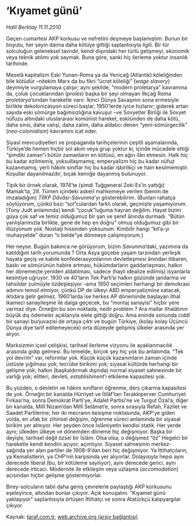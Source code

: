 # ‘Kıyamet günü’

*Halil Berktay 11.11.2010*

<div class="yazi"><p>Geçen cumartesi AKP korkusu ve nefretini deşmeye başlamıştım. Bunun bir boyutu, her şeyin daima daha kötüye gittiği saplantısıyla ilgili. Bir tür solculuğun geleneksel tavrıdır, kendi dışındaki her türlü gelişmeyi, ekonomik veya teknik atılımı yok saymak. Buna göre, sanki hiç ilerleme yoktur insanlık tarihinde. </p>
<p>Meselâ kapitalizm Eski Yunan-Roma ya da Yeniçağ (Atlantik) köleliğinden bile kötüdür –nitekim Marx da bu fikri “ücret köleliği” (<i>wage slavery</i>) deyimiyle vurgulamaya çalışır; aynı şekilde, “modern proletarya” kavramına da, çoluk çocuklarından (<i>proles</i>) başka bir şeyi olmayan İlkçağ Roma <i>proletarya</i>’sından hareketle varır. İkinci Dünya Savaşının sona ermesiyle birlikte dekolonizasyon süreci başlar, 1950’lerde iyice hızlanır; giderek artan sayıda eski sömürge bağımsızlığına kavuşur –ve Sovyetler Birliği ile Sovyet nüfuzu altındaki uluslararası komünist hareket, eskisinden de daha kötü, daha sinsi, daha vahşi, daha zalim, daha aldatıcı denen “yeni-sömürgecilik” (<i>neo-colonialism</i>) kavramını icat eder. </p>
<p>Siyasî mevcudiyetleri ve propaganda tarihçelerinin çeşitli aşamalarında, Türkiye’de hemen hiçbir sol akım veya grup yoktur ki, içinde mücadele ettiği “şimdiki zaman”ı bütün zamanların en kötüsü, en ağırı ilân etmesin. Halk hiç bu kadar ezilmemiş, yoksullaşmamış; emperyalizm hiç bu kadar nüfuz kazanmamış; yerli hâkim sınıflar hiç bu kadar işbirlikçi ve hain kesilmemiştir. Koşullar dayanılmazdır; bıçak kemiğe dayanmış bulunuyor.</p>
<p>Tipik bir örnek olarak, 1974’te (şimdi Tuğgeneral Zeki Es’in yattığı) Mamak’ta, 28. Tümen içindeki askerî mahkemeye verilen (benim de imzaladığım) <i>TİİKP Dâvâsı-Savunma</i>’yı gösterebilirim. (Bunları rahatça söylüyorum, çünkü bazı “sol”culardan farklı olarak, geçmişte yaşamıyorum. [Tony Judt anlamında] kendi “çocuk”luğuma hayran değilim. Hayat bizim güya çok saf ve temiz olduğumuz bir şan ve şeref ânında durmadı. “Bütün yanlışlarımızla birlikte, gene de hep en doğru” olmuş olduğumuz gibi bir illüzyonum yok. Nostalji hissinden yoksunum. Kimbilir hangi “kıt’a-yı muhayyelde” duran “o belde”ye dönmeye çalışmıyorum.)</p>
<p>Her neyse. Bugün bakınca ne görüyorum, bizim <i>Savunma</i>’daki, yazımına da katıldığım tarih yorumunda ? Orta Asya göçebe yaşam tarzından yerleşik hayata geçiş ve kabile konfederasyonlarının devletleşmesi ânından itibaren, baskı ve sömürünün habire artması, hükümdarların gaddarlaşması, halkın her dönemeçte yeniden aldatılması, sadece (hayli idealize edilmiş) isyanlarla kesintiye uğruyor. 1930 ve 40’ların Tek Parti’si halkın gözünde jandarma ve tahsildar zulmüyle özdeşleşiyor –ama 1950 seçimleri herhangi bir demokrasi adımını temsil etmiyor, çünkü DP de ülkeyi ABD emperyalizmine satacak, iktidara gelir gelmez. 1960’larda ise herkes AP döneminde başlayan ithal ikameci sanayileşme ile dalga geçecek, bu “montaj sanayisi” hiçbir yere varmaz diye. Örneğin bu son noktada, nedir problem ? Ara mallar ithalâtının büyük dış ödemeler açıklarıyla elele gittiği doğru. Ama eninde sonunda ciddî bir sanayi burjuvazisi de ortaya çıktı ve bugün Türkiye, (kolay kolay Üçüncü Dünya diye tarif edilemeyecek) orta düzeyde gelişmiş ülkeler arasında yer alıyor. </p>
<p>Marksizmin içsel çelişkisi, tarihsel ilerleme vizyonu ile ayaklanmacılık arasında gidip gelmesi. Bu temelde, birçok şey hiç yok bu anlatımda. “Tek yol devrim” var, reformlar yok. Küçük küçük kazanımların zaman içinde üstüste yığılması yok; tecrübe birikimi yok; siyasal kültürde herhangi bir gelişme yok; halkın (başkaldırmak dışında) normal siyaset sahnesinde bir varlığı yok; elitleri, devleti, <i>establishment</i>’ı etkileme kapasitesi yok. </p>
<p>Bu yüzden, o devletin ve hâkim sınıfların öğrenme, ders çıkarma kapasitesi de yok. Örneğin bir kanalda Hürriyet ve İtilâf’tan Terakkiperver Cumhuriyet Fırkası’na, sonra Demokrat Parti’ye, Adalet Partisi’ne ve Turgut Özal’a; diğer bir kanalda, Millî Nizam’dan Millî Selâmet’e, sonra sırasıyla Refah, Fazilet ve Saadet Partilerine; her iki mecranın kesişme noktasında, AKP’ye giden yolda, en ufak bir zihinsel değişim, öğrenme süreci anlamında bir siyasal birikim yer almıyor. Her şeyden önce İslâmiyetin kendisi statik. Her yerde aynı; ülkeden ülkeye ve dönemden döneme hiç değişmiyor. Başka bir deyişle, tarihsel değil özsel bir İslâm. Olsa olsa, o değişmez “öz” Hegelci bir hareketle kendi kendini açıyor, açımlıyor. Siyaset sahnesinin merkez-sağında yer alan partiler de 1908-9’dan beri hiç değişmiyor. Ya İttihatçıların, ya Kemalistlerin, ya CHP’nin karşısında yer alıyorlar. Dolayısıyla hepsi aynı derecede liberal (bu, bir kötüleme sayılıyor), aynı derecede gerici, aynı derecede irticacı. Modernite ile etkileşim veya uzlaşma (<i>accomodation</i>) açısından hiçbir gelişme göstermiyorlar. </p>
<p>Birey-solcuların tabii daha geniş çevrelerle paylaştığı AKP korkusunu eşeleyince, altından bunlar çıkıyor. Açık konuşalım. “Kıyamet günü yaklaşıyor” saplantısıyla örtüşen İttihatçı ve sonra Atatürkçü kalıpyargılar çıkıyor.</p></div>

Kaynak: [taraf.com.tr](http://www.taraf.com.tr:80/halil-berktay/makale-kiyamet-gunu.htm), [web.archive.org (arşiv bağlantısı)](http://web.archive.org/web/20101112171432/http://www.taraf.com.tr:80/halil-berktay/makale-kiyamet-gunu.htm)
